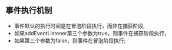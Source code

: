 
## 事件执行机制
* 事件默认的执行时间是在冒泡阶段执行，而非在捕获阶段,
* 如果addEventListener第三个参数为true，则事件在捕获阶段执行，
* 如果第三个参数为false，则事件在冒泡阶段执行;